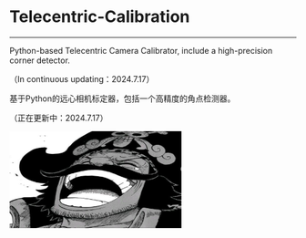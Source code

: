 # Telecentric-Calibration 
***
Python-based Telecentric Camera Calibrator, include 
a high-precision corner detector.

（In continuous updating：2024.7.17）

基于Python的远心相机标定器，包括一个高精度的角点检测器。

（正在更新中：2024.7.17）

<img src=".github/image/Roger.png" width="60%" height="170">



